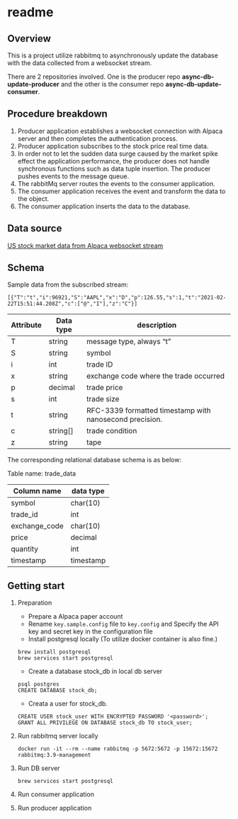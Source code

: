 readme
======

## Overview

This is a project utilize rabbitmq to asynchronously update the database with the data collected from a websocket stream.

There are 2 repositories involved. One is the producer repo **async-db-update-producer** and the other is the consumer repo **async-db-update-consumer**.


## Procedure breakdown
1. Producer application establishes a websocket connection with Alpaca server and then completes the authentication process.
2. Producer application subscribes to the stock price real time data.
3. In order not to let the sudden data surge caused by the market spike effect the application performance, the producer does not handle synchronous functions such as data tuple insertion. The producer pushes events to the message queue.
4. The rabbitMq server routes the events to the consumer application.
5. The consumer application receives the event and transform the data to the object.
6. The consumer application inserts the data to the database.

## Data source
[US stock market data from Alpaca websocket stream](https://alpaca.markets/docs/api-documentation/api-v2/streaming/)

## Schema

Sample data from the subscribed stream:

```
[{"T":"t","i":96921,"S":"AAPL","x":"D","p":126.55,"s":1,"t":"2021-02-22T15:51:44.208Z","c":["@","I"],"z":"C"}]
```
| Attribute | Data type | description              |
|-----------|-----------|--------------------------|
| T         | string    | message type, always “t” |
| S         | string    | symbol                   |
| i         | int       | trade ID                 |
| x         | string    | exchange code where the trade occurred |
| p         | decimal   | trade price              |
| s         | int       | trade size               |
| t         | string    | RFC-3339 formatted timestamp with nanosecond precision. |
| c         | string[]  | trade condition          |
| z         | string    | tape                     |

The corresponding relational database schema is as below:

Table name: trade_data

| Column name   | data type |
|---------------|-----------|
| symbol        | char(10)  |
| trade_id      | int       |
| exchange_code | char(10)  |
| price         | decimal   |
| quantity      | int       |
| timestamp     | timestamp |

## Getting start

1. Preparation

	- Prepare a Alpaca paper account
	- Rename `key.sample.config` file to `key.config` and Specify the API key and secret key in the configuration file
	- Install postgresql locally (To utilize docker container is also fine.)

    ```
    brew install postgresql
    brew services start postgresql
    ```
    
	- Create a database stock_db in local db server
	
	```
	psql postgres
	CREATE DATABASE stock_db;
	```

	- Creata a user for stock_db.
	
	```
	CREATE USER stock_user WITH ENCRYPTED PASSWORD '<password>';
	GRANT ALL PRIVILEGE ON DATABASE stock_db TO stock_user;
	```

2. Run rabbitmq server locally

    ```
    docker run -it --rm --name rabbitmq -p 5672:5672 -p 15672:15672 rabbitmq:3.9-management
    ```

3. Run DB server

    ```
    brew services start postgresql
    ```

4. Run consumer application

5. Run producer application


